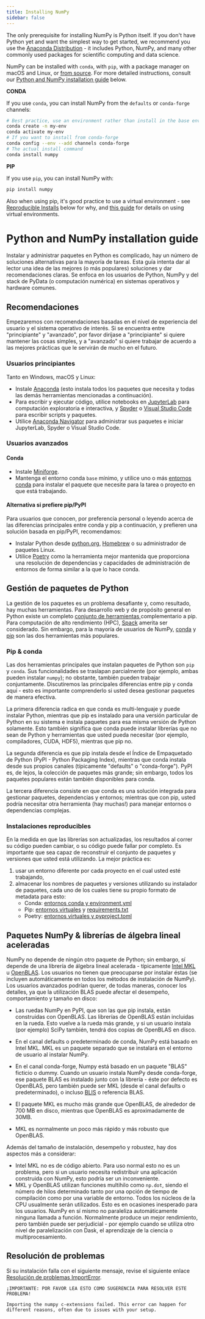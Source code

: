 ```yaml
---
title: Installing NumPy
sidebar: false
---
```


The only prerequisite for installing NumPy is Python itself. If you don't have Python yet and want the simplest way to get started, we recommend you use the [Anaconda Distribution](https://www.anaconda.com/download) - it includes Python, NumPy, and many other commonly used packages for scientific computing and data science.

NumPy can be installed with `conda`, with `pip`, with a package manager on macOS and Linux, or [from source](https://numpy.org/devdocs/building). For more detailed instructions, consult our [Python and NumPy installation guide](#python-numpy-install-guide) below.

**CONDA**

If you use `conda`, you can install NumPy from the `defaults` or `conda-forge` channels:

```bash
# Best practice, use an environment rather than install in the base env
conda create -n my-env
conda activate my-env
# If you want to install from conda-forge
conda config --env --add channels conda-forge
# The actual install command
conda install numpy
```

**PIP**

If you use `pip`, you can install NumPy with:

```bash
pip install numpy
```
Also when using pip, it's good practice to use a virtual environment - see  [Reproducible Installs](#reproducible-installs) below for why, and [this guide](https://dev.to/bowmanjd/python-tools-for-managing-virtual-environments-3bko#howto) for details on using virtual environments.


<a name="python-numpy-install-guide"></a>

# Python and NumPy installation guide

Instalar y administrar paquetes en Python es complicado, hay un número de soluciones alternativas para la mayoría de tareas. Esta guía intenta dar al lector una idea de las mejores (o más populares) soluciones y dar recomendaciones claras. Se enfoca en los usuarios de Python, NumPy y del stack de PyData (o computación numérica) en sistemas operativos y hardware comunes.

## Recomendaciones

Empezaremos con recomendaciones basadas en el nivel de experiencia del usuario y el sistema operativo de interés. Si se encuentra entre "principiante" y "avanzado", por favor diríjase a "principiante" si quiere mantener las cosas simples, y a "avanzado" si quiere trabajar de acuerdo a las mejores prácticas que le servirán de mucho en el futuro.

### Usuarios principiantes

Tanto en Windows, macOS y Linux:

- Instale [Anaconda](https://www.anaconda.com/download) (esto instala todos los paquetes que necesita y todas las demás herramientas mencionadas a continuación).
- Para escribir y ejecutar código, utilice notebooks en [JupyterLab](https://jupyterlab.readthedocs.io/en/stable/index.html) para computación exploratoria e interactiva, y [Spyder](https://www.spyder-ide.org/) o [Visual Studio Code](https://code.visualstudio.com/) para escribir scripts y paquetes.
- Utilice [Anaconda Navigator](https://docs.anaconda.com/anaconda/navigator/) para administrar sus paquetes e iniciar JupyterLab, Spyder o Visual Studio Code.


### Usuarios avanzados

#### Conda

- Instale [Miniforge](https://github.com/conda-forge/miniforge).
- Mantenga el entorno conda `base` mínimo, y utilice uno o más [entornos conda](https://docs.conda.io/projects/conda/en/latest/user-guide/tasks/manage-environments.html) para instalar el paquete que necesite para la tarea o proyecto en que está trabajando.

#### Alternativa si prefiere pip/PyPI

Para usuarios que conocen, por preferencia personal o leyendo acerca de las diferencias principales entre conda y pip a continuación, y prefieren una solución basada en pip/PyPI, recomendamos:
- Instalar Python desde [python.org](https://www.python.org/downloads/), [Homebrew](https://brew.sh/) o su administrador de paquetes Linux.
- Utilice [Poetry](https://python-poetry.org/) como la herramienta mejor mantenida que proporciona una resolución de dependencias y capacidades de administración de entornos de forma similar a la que lo hace conda.


## Gestión de paquetes de Python

La gestión de los paquetes es un problema desafiante y, como resultado, hay muchas herramientas. Para desarrollo web y de propósito general en Python existe un completo [conjunto de herramientas ](https://packaging.python.org/guides/tool-recommendations/)complementario a pip. Para computación de alto rendimiento (HPC), [Spack](https://github.com/spack/spack) amerita ser considerado. Sin embargo, para la mayoría de usuarios de NumPy, [conda](https://conda.io/en/latest/) y [pip](https://pip.pypa.io/en/stable/) son las dos herramientas más populares.


### Pip & conda

Las dos herramientas principales que instalan paquetes de Python son `pip` y `conda`. Sus funcionalidades se traslapan parcialmente (por ejemplo, ambas pueden instalar `numpy`); no obstante, también pueden trabajar conjuntamente. Discutiremos las principales diferencias entre pip y conda aquí - esto es importante comprenderlo si usted desea gestionar paquetes de manera efectiva.

La primera diferencia radica en que conda es multi-lenguaje y puede instalar Python, mientras que pip es instalado para una versión particular de Python en su sistema e instala paquetes para esa misma versión de Python solamente. Esto también significa que conda puede instalar librerías que no sean de Python y herramientas que usted pueda necesitar (por ejemplo, compiladores, CUDA, HDF5), mientras que pip no.

La segunda diferencia es que pip instala desde el Índice de Empaquetado de Python (PyPI - Python Packaging Index), mientras que conda instala desde sus propios canales (típicamente "defaults" o "conda-forge"). PyPI es, de lejos, la colección de paquetes más grande; sin embargo, todos los paquetes populares están también disponibles para conda.

La tercera diferencia consiste en que conda es una solución integrada para gestionar paquetes, dependencias y entornos; mientras que con pip, usted podría necesitar otra herramienta (hay muchas!) para manejar entornos o dependencias complejas.

<a name="reproducible-installs"></a>

### Instalaciones reproducibles

En la medida en que las librerías son actualizadas, los resultados al correr su código pueden cambiar, o su código puede fallar por completo. Es importante que sea capaz de reconstruir el conjunto de paquetes y versiones que usted está utilizando. La mejor práctica es:

1. usar un entorno diferente por cada proyecto en el cual usted esté trabajando,
2. almacenar los nombres de paquetes y versiones utilizando su instalador de paquetes, cada uno de los cuales tiene su propio formato de metadata para esto:
   - Conda: [entornos conda y environment.yml](https://docs.conda.io/projects/conda/en/latest/user-guide/tasks/manage-environments.html)
   - Pip: [entornos virtuales](https://docs.python.org/3/tutorial/venv.html) y [requirements.txt](https://pip.readthedocs.io/en/latest/user_guide/#requirements-files)
   - Poetry: [entornos virtuales y pyproject.toml](https://python-poetry.org/docs/basic-usage/)



## Paquetes NumPy & librerías de álgebra lineal aceleradas

NumPy no depende de ningún otro paquete de Python; sin embargo, sí depende de una librería de álgebra lineal acelerada - típicamente [Intel MKL](https://software.intel.com/en-us/mkl) u [OpenBLAS](https://www.openblas.net/). Los usuarios no tienen que preocuparse por instalar éstas (se incluyen automáticamente en todos los métodos de instalación de NumPy). Los usuarios avanzados podrían querer, de todas maneras, conocer los detalles, ya que la utilización BLAS puede afectar el desempeño, comportamiento y tamaño en disco:

- Las ruedas NumPy en PyPI, que son las que pip instala, están construidas con OpenBLAS. Las librerías de OpenBLAS están incluidas en la rueda. Esto vuelve a la rueda más grande, y si un usuario instala (por ejemplo) SciPy también, tendrá dos copias de OpenBLAS en disco.

- En el canal defaults o predeterminado de conda, NumPy está basado en Intel MKL. MKL es un paquete separado que se instalará en el entorno de usuario al instalar NumPy.

- En el canal conda-forge, Numpy está basado en un paquete "BLAS" ficticio o dummy. Cuando un usuario instala NumPy desde conda-forge, ese paquete BLAS es instalado junto con la librería - éste por defecto es OpenBLAS, pero también puede ser MKL (desde el canal defaults o predeterminado), o incluso [BLIS](https://github.com/flame/blis) o referencia BLAS.

- El paquete MKL es mucho más grande que OpenBLAS, de alrededor de 700 MB en disco, mientras que OpenBLAS es aproximadamente de 30MB.

- MKL es normalmente un poco más rápido y más robusto que OpenBLAS.

Además del tamaño de instalación, desempeño y robustez, hay dos aspectos más a considerar:

- Intel MKL no es de código abierto. Para uso normal esto no es un problema, pero si un usuario necesita redistribuir una aplicación construida con NumPy, esto podría ser un inconveniente.
- MKL y OpenBLAS utilizan funciones multihilo como `np.dot`, siendo el número de hilos determinado tanto por una opción de tiempo de compilación como por una variable de entorno. Todos los núcleos de la CPU usualmente serán utilizados. Esto es en ocasiones inesperado para los usuarios. NumPy en sí mismo no paraleliza automáticamente ninguna llamada a función. Normalmente produce un mejor rendimiento, pero también puede ser perjudicial - por ejemplo cuando se utiliza otro nivel de paralelización con Dask, el aprendizaje de la ciencia o multiprocesamiento.


## Resolución de problemas

Si su instalación falla con el siguiente mensaje, revise el siguiente enlace [Resolución de problemas ImportError](https://numpy.org/doc/stable/user/troubleshooting-importerror.html).

```
¡IMPORTANTE: POR FAVOR LEA ESTO COMO SUGERENCIA PARA RESOLVER ESTE PROBLEMA!

Importing the numpy c-extensions failed. This error can happen for
different reasons, often due to issues with your setup.
```

